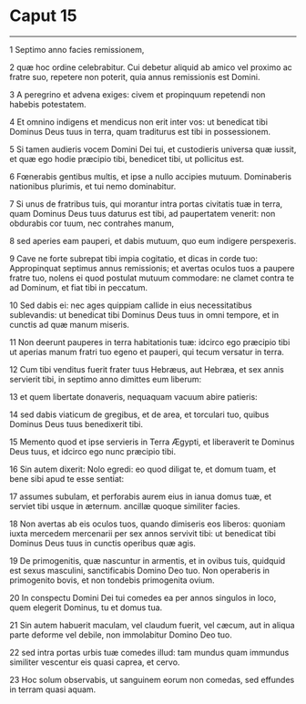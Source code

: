 # Caput 15

***

1 Septimo anno facies remissionem,

2 quæ hoc ordine celebrabitur. Cui debetur aliquid ab amico vel proximo ac fratre suo, repetere non poterit, quia annus remissionis est Domini.

3 A peregrino et advena exiges: civem et propinquum repetendi non habebis potestatem.

4 Et omnino indigens et mendicus non erit inter vos: ut benedicat tibi Dominus Deus tuus in terra, quam traditurus est tibi in possessionem.

5 Si tamen audieris vocem Domini Dei tui, et custodieris universa quæ iussit, et quæ ego hodie præcipio tibi, benedicet tibi, ut pollicitus est.

6 Fœnerabis gentibus multis, et ipse a nullo accipies mutuum. Dominaberis nationibus plurimis, et tui nemo dominabitur.

7 Si unus de fratribus tuis, qui morantur intra portas civitatis tuæ in terra, quam Dominus Deus tuus daturus est tibi, ad paupertatem venerit: non obdurabis cor tuum, nec contrahes manum,

8 sed aperies eam pauperi, et dabis mutuum, quo eum indigere perspexeris.

9 Cave ne forte subrepat tibi impia cogitatio, et dicas in corde tuo: Appropinquat septimus annus remissionis; et avertas oculos tuos a paupere fratre tuo, nolens ei quod postulat mutuum commodare: ne clamet contra te ad Dominum, et fiat tibi in peccatum.

10 Sed dabis ei: nec ages quippiam callide in eius necessitatibus sublevandis: ut benedicat tibi Dominus Deus tuus in omni tempore, et in cunctis ad quæ manum miseris.

11 Non deerunt pauperes in terra habitationis tuæ: idcirco ego præcipio tibi ut aperias manum fratri tuo egeno et pauperi, qui tecum versatur in terra.

12 Cum tibi venditus fuerit frater tuus Hebræus, aut Hebræa, et sex annis servierit tibi, in septimo anno dimittes eum liberum:

13 et quem libertate donaveris, nequaquam vacuum abire patieris:

14 sed dabis viaticum de gregibus, et de area, et torculari tuo, quibus Dominus Deus tuus benedixerit tibi.

15 Memento quod et ipse servieris in Terra Ægypti, et liberaverit te Dominus Deus tuus, et idcirco ego nunc præcipio tibi.

16 Sin autem dixerit: Nolo egredi: eo quod diligat te, et domum tuam, et bene sibi apud te esse sentiat:

17 assumes subulam, et perforabis aurem eius in ianua domus tuæ, et serviet tibi usque in æternum. ancillæ quoque similiter facies.

18 Non avertas ab eis oculos tuos, quando dimiseris eos liberos: quoniam iuxta mercedem mercenarii per sex annos servivit tibi: ut benedicat tibi Dominus Deus tuus in cunctis operibus quæ agis.

19 De primogenitis, quæ nascuntur in armentis, et in ovibus tuis, quidquid est sexus masculini, sanctificabis Domino Deo tuo. Non operaberis in primogenito bovis, et non tondebis primogenita ovium.

20 In conspectu Domini Dei tui comedes ea per annos singulos in loco, quem elegerit Dominus, tu et domus tua.

21 Sin autem habuerit maculam, vel claudum fuerit, vel cæcum, aut in aliqua parte deforme vel debile, non immolabitur Domino Deo tuo.

22 sed intra portas urbis tuæ comedes illud: tam mundus quam immundus similiter vescentur eis quasi caprea, et cervo.

23 Hoc solum observabis, ut sanguinem eorum non comedas, sed effundes in terram quasi aquam.

